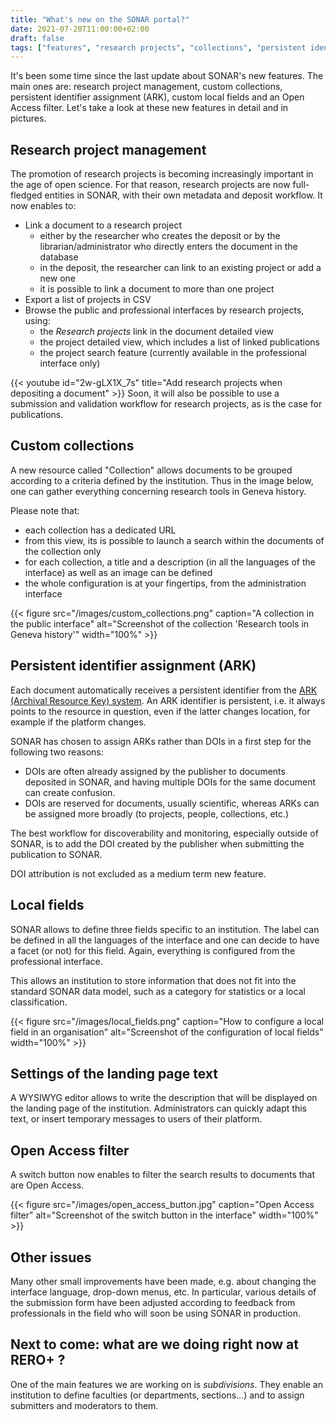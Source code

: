 ```yaml
---
title: "What's new on the SONAR portal?"
date: 2021-07-20T11:00:00+02:00
draft: false
tags: ["features", "research projects", "collections", "persistent identifiers", "local fields"]
---
```


It's been some time since the last update about SONAR's new features. The main ones are: research project management, custom collections, persistent identifier assignment (ARK), custom local fields and an Open Access filter. Let's take a look at these new features in detail and in pictures.

<!--more-->

## Research project management

The promotion of research projects is becoming increasingly important in the age of open science. For that reason, research projects are now full-fledged entities in SONAR, with their own metadata and deposit workflow. It now enables to:

* Link a document to a research project
    * either by the researcher who creates the deposit or by the librarian/administrator who directly enters the document in the database
	* in the deposit, the researcher can link to an existing project or add a new one
	* it is possible to link a document to more than one project
* Export a list of projects in CSV
* Browse the public and professional interfaces by research projects, using:
	* the *Research projects* link in the document detailed view
	* the project detailed view, which includes a list of linked publications
	* the project search feature (currently available in the professional interface only)

{{< youtube id="2w-gLX1X_7s" title="Add research projects when depositing a document" >}}
Soon, it will also be possible to use a submission and validation workflow for research projects, as is the case for publications.
## Custom collections

A new resource called "Collection" allows documents to be grouped according to a criteria defined by the institution. Thus in the image below, one can gather everything concerning research tools in Geneva history.

Please note that:

* each collection has a dedicated URL
* from this view, its is possible to launch a search within the documents of the collection only
* for each collection, a title and a description (in all the languages of the interface) as well as an image can be defined
* the whole configuration is at your fingertips, from the administration interface

{{< figure src="/images/custom_collections.png" caption="A collection in the public interface" alt="Screenshot of the collection 'Research tools in Geneva history'" width="100%" >}}

## Persistent identifier assignment (ARK)

Each document automatically receives a persistent identifier from the [ARK (Archival Resource Key) system](https://en.wikipedia.org/wiki/Archival_Resource_Key). An ARK identifier is persistent, i.e. it always points to the resource in question, even if the latter changes location, for example if the platform changes.

SONAR has chosen to assign ARKs rather than DOIs in a first step for the following two reasons:

* DOIs are often already assigned by the publisher to documents deposited in SONAR, and having multiple DOIs for the same document can create confusion.
* DOIs are reserved for documents, usually scientific, whereas ARKs can be assigned more broadly (to projects, people, collections, etc.)

The best workflow for discoverability and monitoring, especially outside of SONAR, is to add the DOI created by the publisher when submitting the publication to SONAR.

DOI attribution is not excluded as a medium term new feature.

## Local fields

SONAR allows to define three fields specific to an institution. The label can be defined in all the languages of the interface and one can decide to have a facet (or not) for this field. Again, everything is configured from the professional interface.

This allows an institution to store information that does not fit into the standard SONAR data model, such as a category for statistics or a local classification.

{{< figure src="/images/local_fields.png" caption="How to configure a local field in an organisation" alt="Screenshot of the configuration of local fields" width="100%" >}}

## Settings of the landing page text

A WYSIWYG editor allows to write the description that will be displayed on the landing page of the institution. Administrators can quickly adapt this text, or insert temporary messages to users of their platform.

## Open Access filter

A switch button now enables to filter the search results to documents that are Open Access.

{{< figure src="/images/open_access_button.jpg" caption="Open Access filter" alt="Screenshot of the switch button in the interface" width="100%" >}}

## Other issues

Many other small improvements have been made, e.g. about changing the interface language, drop-down menus, etc. In particular, various details of the submission form have been adjusted according to feedback from professionals in the field who will soon be using SONAR in production.

## Next to come: what are we doing right now at RERO+ ?

One of the main features we are working on is *subdivisions*. They enable an institution to define faculties (or departments, sections...) and to assign submitters and moderators to them.
